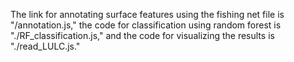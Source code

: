 The link for annotating surface features using the fishing net file is "/annotation.js," the code for classification using random forest is "./RF_classification.js," and the code for visualizing the results is "./read_LULC.js."
